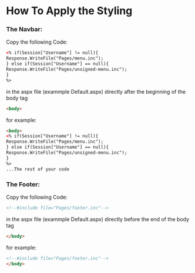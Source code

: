 # How To Apply the Styling


### The Navbar:

Copy the following Code:

```aspx
<% if(Session["Username"] != null){ 
Response.WriteFile("Pages/menu.inc");
} else if(Session["Username"] == null){
Response.WriteFile("Pages/unsigned-menu.inc");
}
%>

```

in the aspx file (exammple Default.aspx) directly after the beginning of the body tag

```html
<body>
```

for example:

```aspx
<body>
<% if(Session["Username"] != null){ 
Response.WriteFile("Pages/menu.inc");
} else if(Session["Username"] == null){
Response.WriteFile("Pages/unsigned-menu.inc");
}
%>
...The rest of your code
```

### The Footer:
Copy the following Code:

```html
<!--#include file="Pages/footer.inc"-->
```

in the aspx file (exammple Default.aspx) directly before the end of the body tag

```html
</body>
```

for example:

```html
<!--#include file="Pages/footer.inc"-->
</body>
```